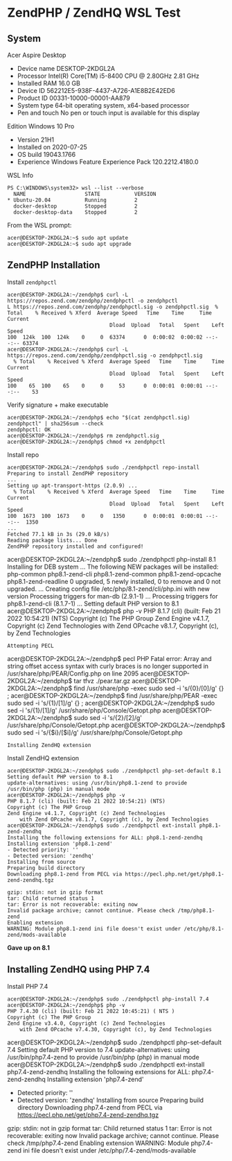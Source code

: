 # ZendPHP / ZendHQ WSL Test

## System
Acer Aspire Desktop
* Device name	DESKTOP-2KDGL2A
* Processor	Intel(R) Core(TM) i5-8400 CPU @ 2.80GHz   2.81 GHz
* Installed RAM	16.0 GB
* Device ID	562212E5-938F-4437-A726-A1E8B2E42ED6
* Product ID	00331-10000-00001-AA879
* System type	64-bit operating system, x64-based processor
* Pen and touch	No pen or touch input is available for this display


Edition	Windows 10 Pro
* Version	21H1
* Installed on	‎2020-‎07-‎25
* OS build	19043.1766
* Experience	Windows Feature Experience Pack 120.2212.4180.0

WSL Info
```
PS C:\WINDOWS\system32> wsl --list --verbose
  NAME                   STATE           VERSION
* Ubuntu-20.04           Running         2
  docker-desktop         Stopped         2
  docker-desktop-data    Stopped         2
```

From the WSL prompt:
```
acer@DESKTOP-2KDGL2A:~$ sudo apt update
acer@DESKTOP-2KDGL2A:~$ sudo apt upgrade
```

## ZendPHP Installation
Install `zendphpctl`
```
acer@DESKTOP-2KDGL2A:~/zendphp$ curl -L https://repos.zend.com/zendphp/zendphpctl -o zendphpctl
L https://repos.zend.com/zendphp/zendphpctl.sig -o zendphpctl.sig  % Total    % Received % Xferd  Average Speed   Time    Time     Time  Current
                                 Dload  Upload   Total   Spent    Left  Speed
100  124k  100  124k    0     0  63374      0  0:00:02  0:00:02 --:--:-- 63374
acer@DESKTOP-2KDGL2A:~/zendphp$ curl -L https://repos.zend.com/zendphp/zendphpctl.sig -o zendphpctl.sig
  % Total    % Received % Xferd  Average Speed   Time    Time     Time  Current
                                 Dload  Upload   Total   Spent    Left  Speed
100    65  100    65    0     0     53      0  0:00:01  0:00:01 --:--:--    53
```
Verify signature + make executable
```
acer@DESKTOP-2KDGL2A:~/zendphp$ echo "$(cat zendphpctl.sig) zendphpctl" | sha256sum --check
zendphpctl: OK
acer@DESKTOP-2KDGL2A:~/zendphp$ rm zendphpctl.sig
acer@DESKTOP-2KDGL2A:~/zendphp$ chmod +x zendphpctl
```
Install repo
```
acer@DESKTOP-2KDGL2A:~/zendphp$ sudo ./zendphpctl repo-install
Preparing to install ZendPHP repository
...
Setting up apt-transport-https (2.0.9) ...
  % Total    % Received % Xferd  Average Speed   Time    Time     Time  Current
                                 Dload  Upload   Total   Spent    Left  Speed
100  1673  100  1673    0     0   1350      0  0:00:01  0:00:01 --:--:--  1350
...
Fetched 77.1 kB in 3s (29.0 kB/s)
Reading package lists... Done
ZendPHP repository installed and configured!
```
acer@DESKTOP-2KDGL2A:~/zendphp$ sudo ./zendphpctl php-install 8.1
Installing for DEB system
...
The following NEW packages will be installed:
  php-common php8.1-zend-cli php8.1-zend-common php8.1-zend-opcache php8.1-zend-readline
0 upgraded, 5 newly installed, 0 to remove and 0 not upgraded.
...
Creating config file /etc/php/8.1-zend/cli/php.ini with new version
Processing triggers for man-db (2.9.1-1) ...
Processing triggers for php8.1-zend-cli (8.1.7-1) ...
Setting default PHP version to 8.1
acer@DESKTOP-2KDGL2A:~/zendphp$ php -v
PHP 8.1.7 (cli) (built: Feb 21 2022 10:54:21) (NTS)
Copyright (c) The PHP Group
Zend Engine v4.1.7, Copyright (c) Zend Technologies
    with Zend OPcache v8.1.7, Copyright (c), by Zend Technologies
```
Attempting PECL
```
acer@DESKTOP-2KDGL2A:~/zendphp$ pecl
PHP Fatal error:  Array and string offset access syntax with curly braces is no longer supported in /usr/share/php/PEAR/Config.php on line 2095
acer@DESKTOP-2KDGL2A:~/zendphp$ tar tfvz ./pear.tar.gz
acer@DESKTOP-2KDGL2A:~/zendphp$ find /usr/share/php -exec sudo sed -i 's/{0}/[0]/g' {} \;
acer@DESKTOP-2KDGL2A:~/zendphp$ find /usr/share/php/PEAR -exec sudo sed -i 's/{1}/[1]/g' {} \;
acer@DESKTOP-2KDGL2A:~/zendphp$ sudo sed -i 's/{1}/[1]/g' /usr/share/php/Console/Getopt.php
acer@DESKTOP-2KDGL2A:~/zendphp$ sudo sed -i 's/{2}/[2]/g' /usr/share/php/Console/Getopt.php
acer@DESKTOP-2KDGL2A:~/zendphp$ sudo sed -i 's/{\$i}/[\$i]/g' /usr/share/php/Console/Getopt.php
```
Installing ZendHQ extension
```
Install ZendHQ extension
```
acer@DESKTOP-2KDGL2A:~/zendphp$ sudo ./zendphpctl php-set-default 8.1
Setting default PHP version to 8.1
update-alternatives: using /usr/bin/php8.1-zend to provide /usr/bin/php (php) in manual mode
acer@DESKTOP-2KDGL2A:~/zendphp$ php -v
PHP 8.1.7 (cli) (built: Feb 21 2022 10:54:21) (NTS)
Copyright (c) The PHP Group
Zend Engine v4.1.7, Copyright (c) Zend Technologies
    with Zend OPcache v8.1.7, Copyright (c), by Zend Technologies
acer@DESKTOP-2KDGL2A:~/zendphp$ sudo ./zendphpctl ext-install php8.1-zend-zendhq
Installing the following extensions for ALL: php8.1-zend-zendhq
Installing extension 'php8.1-zend'
- Detected priority: ''
- Detected version: 'zendhq'
Installing from source
Preparing build directory
Downloading php8.1-zend from PECL via https://pecl.php.net/get/php8.1-zend-zendhq.tgz

gzip: stdin: not in gzip format
tar: Child returned status 1
tar: Error is not recoverable: exiting now
Invalid package archive; cannot continue. Please check /tmp/php8.1-zend
Enabling extension
WARNING: Module php8.1-zend ini file doesn't exist under /etc/php/8.1-zend/mods-available
```
**Gave up on 8.1**

## Installing ZendHQ using PHP 7.4
Install PHP 7.4
```
acer@DESKTOP-2KDGL2A:~/zendphp$ sudo ./zendphpctl php-install 7.4
acer@DESKTOP-2KDGL2A:~/zendphp$ php -v
PHP 7.4.30 (cli) (built: Feb 21 2022 10:45:21) ( NTS )
Copyright (c) The PHP Group
Zend Engine v3.4.0, Copyright (c) Zend Technologies
    with Zend OPcache v7.4.30, Copyright (c), by Zend Technologies
```
acer@DESKTOP-2KDGL2A:~/zendphp$ sudo ./zendphpctl php-set-default 7.4
Setting default PHP version to 7.4
update-alternatives: using /usr/bin/php7.4-zend to provide /usr/bin/php (php) in manual mode
acer@DESKTOP-2KDGL2A:~/zendphp$ sudo ./zendphpctl ext-install php7.4-zend-zendhq
Installing the following extensions for ALL: php7.4-zend-zendhq
Installing extension 'php7.4-zend'
- Detected priority: ''
- Detected version: 'zendhq'
Installing from source
Preparing build directory
Downloading php7.4-zend from PECL via https://pecl.php.net/get/php7.4-zend-zendhq.tgz

gzip: stdin: not in gzip format
tar: Child returned status 1
tar: Error is not recoverable: exiting now
Invalid package archive; cannot continue. Please check /tmp/php7.4-zend
Enabling extension
WARNING: Module php7.4-zend ini file doesn't exist under /etc/php/7.4-zend/mods-available
```
